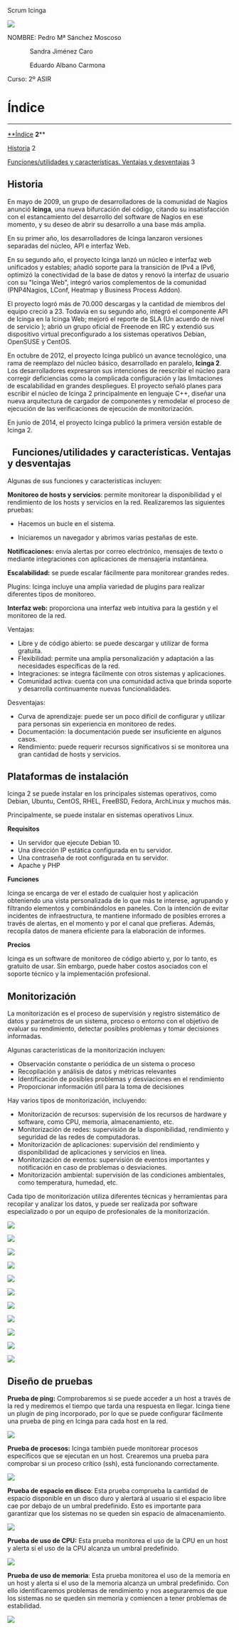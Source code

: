 ﻿
Scrum Icinga

![](./img_icinga/Aspose.Words.7ff0228a-8ad0-4399-91bf-b9fa8f92ae39.001.png)




NOMBRE:	Pedro Mª Sánchez Moscoso

`		`Sandra Jiménez Caro

`		`Eduardo Albano Carmona

Curso: 2º ASIR 

# Índice
-----
[**Índice](#_9fb30wxk007a)	**2****

[Historia](#_sz8c47ds6hl5)	2

[Funciones/utilidades y características. Ventajas y desventajas](#_x9rcmsm78z1g)	3
## **Historia**

En mayo de 2009, un grupo de desarrolladores de la comunidad de Nagios anunció **Icinga**, una nueva bifurcación del código, citando su insatisfacción con el estancamiento del desarrollo del software de Nagios en ese momento, y su deseo de abrir su desarrollo a una base más amplia.

En su primer año, los desarrolladores de Icinga lanzaron versiones separadas del núcleo, API e interfaz Web.

En su segundo año, el proyecto Icinga lanzó un núcleo e interfaz web unificados y estables; añadió soporte para la transición de IPv4 a IPv6, optimizó la conectividad de la base de datos y renovó la interfaz de usuario con su "Icinga Web", integró varios complementos de la comunidad (PNP4Nagios, LConf, Heatmap y Business Process Addon). 

El proyecto logró más de 70.000 descargas y la cantidad de miembros del equipo creció a 23. Todavía en su segundo año, integró el componente API de Icinga en la Icinga Web; mejoró el reporte de SLA (Un acuerdo de nivel de servicio ); abrió un grupo oficial de Freenode en IRC y extendió sus dispositivo virtual preconfigurado a los sistemas operativos Debian, OpenSUSE y CentOS.

En octubre de 2012, el proyecto Icinga publicó un avance tecnológico, una rama de reemplazo del núcleo básico, desarrollado en paralelo, **Icinga 2**. Los desarrolladores expresaron sus intenciones de reescribir el núcleo para corregir deficiencias como la complicada configuración y las limitaciones de escalabilidad en grandes despliegues.​ El proyecto señaló planes para escribir el núcleo de Icinga 2 principalmente en lenguaje C++, diseñar una nueva arquitectura de cargador de componentes y remodelar el proceso de ejecución de las verificaciones de ejecución de monitorización.

En junio de 2014, el proyecto Icinga publicó la primera versión estable de Icinga 2.​
## ` `**Funciones/utilidades y características. Ventajas y desventajas**

Algunas de sus funciones y características incluyen:

**Monitoreo de hosts y servicios**: permite monitorear la disponibilidad y el rendimiento de los hosts y servicios en la red. Realizaremos las siguientes pruebas:

- Hacemos un bucle en el sistema.

- Iniciaremos un navegador y abrimos varias pestañas de este.

**Notificaciones:** envía alertas por correo electrónico, mensajes de texto o mediante integraciones con aplicaciones de mensajería instantánea.

**Escalabilidad:** se puede escalar fácilmente para monitorear grandes redes.

Plugins: Icinga incluye una amplia variedad de plugins para realizar diferentes tipos de monitoreo.

**Interfaz web:** proporciona una interfaz web intuitiva para la gestión y el monitoreo de la red.







Ventajas:

- Libre y de código abierto: se puede descargar y utilizar de forma gratuita.
- Flexibilidad: permite una amplia personalización y adaptación a las necesidades específicas de la red.
- Integraciones: se integra fácilmente con otros sistemas y aplicaciones.
- Comunidad activa: cuenta con una comunidad activa que brinda soporte y desarrolla continuamente nuevas funcionalidades.

Desventajas:

- Curva de aprendizaje: puede ser un poco difícil de configurar y utilizar para personas sin experiencia en monitoreo de redes.
- Documentación: la documentación puede ser insuficiente en algunos casos.
- Rendimiento: puede requerir recursos significativos si se monitorea una gran cantidad de hosts y servicios.


## **Plataformas de instalación**

Icinga 2 se puede instalar en los principales sistemas operativos, como Debian, Ubuntu, CentOS, RHEL, FreeBSD, Fedora, ArchLinux y muchos más.

Principalmente, se puede instalar en sistemas operativos Linux.

**Requisitos**

- Un servidor que ejecute Debian 10.
- Una dirección IP estática configurada en tu servidor.
- Una contraseña de root configurada en tu servidor.
- Apache y PHP

**Funciones**

Icinga se encarga de ver el estado de cualquier host y aplicación obteniendo una vista personalizada de lo que más te interese, agrupando y filtrando elementos y combinándolos en paneles. Con la intención de evitar incidentes de infraestructura, te mantiene informado de posibles errores a través de alertas, en el momento y por el canal que prefieras. Además, recopila datos de manera eficiente para la elaboración de informes.

**Precios**

Icinga es un software de monitoreo de código abierto y, por lo tanto, es gratuito de usar. Sin embargo, puede haber costos asociados con el soporte técnico y la implementación profesional.




## **Monitorización**

La monitorización es el proceso de supervisión y registro sistemático de datos y parámetros de un sistema, proceso o entorno con el objetivo de evaluar su rendimiento, detectar posibles problemas y tomar decisiones informadas.

Algunas características de la monitorización incluyen:

- Observación constante o periódica de un sistema o proceso
- Recopilación y análisis de datos y métricas relevantes
- Identificación de posibles problemas y desviaciones en el rendimiento
- Proporcionar información útil para la toma de decisiones

Hay varios tipos de monitorización, incluyendo:

- Monitorización de recursos: supervisión de los recursos de hardware y software, como CPU, memoria, almacenamiento, etc.
- Monitorización de redes: supervisión de la disponibilidad, rendimiento y seguridad de las redes de computadoras.
- Monitorización de aplicaciones: supervisión del rendimiento y disponibilidad de aplicaciones y servicios en línea.
- Monitorización de eventos: supervisión de eventos importantes y notificación en caso de problemas o desviaciones.
- Monitorización ambiental: supervisión de las condiciones ambientales, como temperatura, humedad, etc.

Cada tipo de monitorización utiliza diferentes técnicas y herramientas para recopilar y analizar los datos, y puede ser realizada por software especializado o por un equipo de profesionales de la monitorización.


![](./img_icinga/Aspose.Words.7ff0228a-8ad0-4399-91bf-b9fa8f92ae39.002.png)

![](./img_icinga/Aspose.Words.7ff0228a-8ad0-4399-91bf-b9fa8f92ae39.003.png)

![](./img_icinga/Aspose.Words.7ff0228a-8ad0-4399-91bf-b9fa8f92ae39.004.png)

![](./img_icinga/Aspose.Words.7ff0228a-8ad0-4399-91bf-b9fa8f92ae39.005.png)

![](./img_icinga/Aspose.Words.7ff0228a-8ad0-4399-91bf-b9fa8f92ae39.006.png)

![](./img_icinga/Aspose.Words.7ff0228a-8ad0-4399-91bf-b9fa8f92ae39.007.png)

![](./img_icinga/Aspose.Words.7ff0228a-8ad0-4399-91bf-b9fa8f92ae39.008.png)

![](./img_icinga/Aspose.Words.7ff0228a-8ad0-4399-91bf-b9fa8f92ae39.009.png)

![](./img_icinga/Aspose.Words.7ff0228a-8ad0-4399-91bf-b9fa8f92ae39.010.png)









![](./img_icinga/Aspose.Words.7ff0228a-8ad0-4399-91bf-b9fa8f92ae39.011.png)

![](./img_icinga/Aspose.Words.7ff0228a-8ad0-4399-91bf-b9fa8f92ae39.012.png)

## **Diseño de pruebas**
**Prueba de ping:** Comprobaremos si se puede acceder a un host a través de la red y mediremos el tiempo que tarda una respuesta en llegar. Icinga tiene un plugin de ping incorporado, por lo que se puede configurar fácilmente una prueba de ping en Icinga para cada host en la red.

![](./img_icinga/Aspose.Words.7ff0228a-8ad0-4399-91bf-b9fa8f92ae39.013.png)





**Prueba de procesos:** Icinga también puede monitorear procesos específicos que se ejecutan en un host. Crearemos una prueba para comprobar si un proceso crítico (ssh), está funcionando correctamente.

![](./img_icinga/Aspose.Words.7ff0228a-8ad0-4399-91bf-b9fa8f92ae39.014.png)



**Prueba de espacio en disco**: Esta prueba comprueba la cantidad de espacio disponible en un disco duro y alertará al usuario si el espacio libre cae por debajo de un umbral predefinido. Esto es importante para garantizar que los sistemas no se queden sin espacio de almacenamiento.

![](./img_icinga/Aspose.Words.7ff0228a-8ad0-4399-91bf-b9fa8f92ae39.015.png)

**Prueba de uso de CPU:** Esta prueba monitorea el uso de la CPU en un host y alerta si el uso de la CPU alcanza un umbral predefinido.

![](./img_icinga/Aspose.Words.7ff0228a-8ad0-4399-91bf-b9fa8f92ae39.016.png)

**Prueba de uso de memoria**: Esta prueba monitorea el uso de la memoria en un host y alerta si el uso de la memoria alcanza un umbral predefinido. Con ello identificaremos problemas de rendimiento y nos aseguraremos de que los sistemas no se queden sin memoria y comiencen a tener problemas de estabilidad.

![](./img_icinga/Aspose.Words.7ff0228a-8ad0-4399-91bf-b9fa8f92ae39.017.png)

